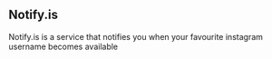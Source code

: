 ## Notify.is
Notify.is is a service that notifies you when your favourite instagram username becomes available
